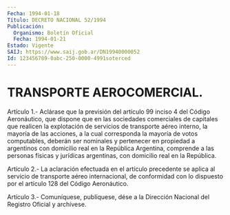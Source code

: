 ```yaml
---
Fecha: 1994-01-18
Título: DECRETO NACIONAL 52/1994
Publicación:
  Organismo: Boletín Oficial
  Fecha: 1994-01-21
Estado: Vigente
SAIJ: https://www.saij.gob.ar/DN19940000052
Id: 123456789-0abc-250-0000-4991soterced
---
```

# TRANSPORTE AEROCOMERCIAL.

<a id="1"></a>
Artículo  1.- Aclárase que la previsión del artículo 99 inciso 4 del Código Aeronáutico, que dispone que en las sociedades comerciales de capitales que  realicen  la  explotación  de servicios de transporte aéreo interno, la mayoría de las acciones,  a la cual corresponda la mayoría de votos computables, deberán ser nominales  y pertenecer en propiedad a argentinos con domicilio real en la República Argentina, comprende  a  las  personas  físicas  y  jurídicas  argentinas,  con domicilio real en la República.

<a id="2"></a>
Artículo  2.-  La  aclaración efectuada en el artículo precedente se aplica al servicio de transporte aéreo internacional, de conformidad con  lo  dispuesto por  el  artículo  128  del  Código Aeronáutico.

<a id="3"></a>
Artículo  3.-  Comuníquese, publíquese, dése a la Dirección Nacional del Registro Oficial y archívese.